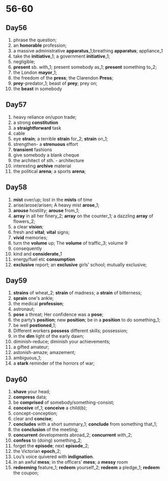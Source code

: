 # 56-60

## Day56

1. phrase the question;
2. an **honorable** profession;
3. a massive administrative **apparatus**_1;breathing **apparatus**; appliance_1
4. take the **initiative**_1; a government **initiative**_1;
5. negligible;
6. **present** sb. with_1; present somebody as_1; **present** something to_2;
7. the London **mayor**_1;
8. the freedom of the **press**; the Clarendon **Press**;
9. **prey**-predator_1; beast of **prey**; prey on;
10. the **beast** in somebody

## Day57

1. heavy reliance on/upon trade;
2. a strong **constitution**
3. a **straightforward** task
4. cable
5. eye **strain**;  a terrible **strain** for_2; **strain** on_1;
6. strengthen- a **strenuous** effort
7. **transient** fashions
8. give somebody a blank cheque
9. the architect of sth. - architecture
10. interesting **archive** material
11. the political **arena**; a sports **arena**;

## Day58

1. **mist** over/up; lost in the **mists** of time
2. arise/arose/arisen; A heavy mist **arose**_1;
3. **arouse** hostility; **arouse** from_1;
4. **array** in all her finery_2; **array** on the counter_1; a dazzling **array** of flowers_2;
5. a clear **vision**;
6. fresh and **vital**; **vital** signs;
7. **vivid** memories;
8. turn the **volume** up; The **volume** of traffic_3; volume 9
9. consequently
10. kind and **considerate**_1
11. energy/fuel etc **consumption**
12. **exclusive** report; an **exclusive** girls’ school; mutually exclusive;

## Day59

1. **strains** of wheat_2; **strain** of madness; a **strain** of bitterness;
2. **sprain** one's ankle;
3. the medical **profession**;
4. astronaut;
5. **pose** a threat; Her confidence was a **pose**;
6. the party’s **position**; new **position**;  be in a **position** to do something_1;
7. be well **postioned**_1;
8. Different workers **possess** different skills; possession;
9. in the **dim** light of the early dawn;
10. diminish-reduce; diminish your achievements;
11. a gifted amateur;
12. astonish-amaze; amazement;
13. ambiguous_1;
14. a **stark** reminder of the horrors of war;

## Day60

1. **shave** your head;
2. **compress** data;
3. be **comprised** of somebody/something-consist;
4. **conceive** of_1; **conceive** a child(b);
5. concept-conception;
6. clear and **concise**;
7. **concludes** with a short summary_1; **conclude** from something that_1;
8. the **conclusion** of the meeting;
9. **concurrent** developments abroad_2; **concurrent** with_2;
10. **confess** to (doing) something_2;
11. forget the **episode**; next **episode**_2;
12. the Victorian **epoch**_2;
13. Lou’s voice quivered with **indignation**.
14. in an awful **mess**; in the officers’ **mess**; a **messy** room
15. **redeeming** feature_1; **redeem** yourself_2; **redeem** a pledge_1; **redeem** the coupon;

